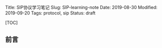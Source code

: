 Title: SIP协议学习笔记
Slug: SIP-learning-note
Date: 2019-08-30
Modified: 2019-09-20
Tags: protocol, sip
Status: draft



[TOC]

## 前言




